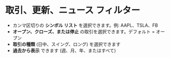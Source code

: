 # **取引、更新、ニュース フィルター**

- カンマ区切りの **シンボル リスト** を選択できます。例: AAPL、TSLA、FB
- **オープン、クローズ、または停止** の取引を選択できます。デフォルト = オープン
- **取引の種類** (日中、スイング、ロング) を選択できます
- **過去から表示** できます (週、月、年、またはすべて)
